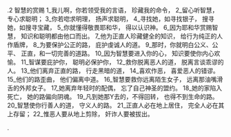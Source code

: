 .2 
智慧的赏赐 
1_我儿啊，你若领受我的言语， 
珍藏我的命令， 
2_留心听智慧， 
专心求聪明； 
3_你若唿求明理， 
扬声求聪明， 
4_寻找她，如寻找银子， 
搜寻她，如搜寻宝藏， 
5_你就懂得敬畏耶和华， 
得以认识神。 
6_因为耶和华赏赐智慧， 
知识和聪明都由他口而出。 
7_他为正直人珍藏健全的知识， 
给行为纯正的人作盾牌， 
8_为要保护公正的路， 
庇护虔诚人的道。 
9_那时，你就明白公义、公平、 
正直，和一切完善的道路。 
10_因为智慧要进入你的心， 
知识要使你内心欢愉。 
11_智谋要庇护你， 
聪明必保护你， 
12_救你脱离恶人的道， 
脱离言谈乖谬的人。 
13_他们离弃正直的路， 
行走黑暗的道， 
14_喜欢作恶， 
喜爱恶人的错谬。 
15_他们的路歪曲， 
他们偏离中道。 
16_智慧要救你远离陌生女子， 
远离那油嘴滑舌的外邦女子。 
17_她离弃年轻时的配偶， 
忘了自己神圣的盟约。 
18_她的家陷入死亡， 
她的路偏向阴魂。 
19_凡到她那Y去的，不得回转， 
也得不到生命的路。 
20_智慧使你行善人的道， 
守义人的路。 
21_正直人必在地上居住， 
完全人必在其上存留； 
22_惟恶人要从地上剪除， 
奸诈人要被拔出。 

.